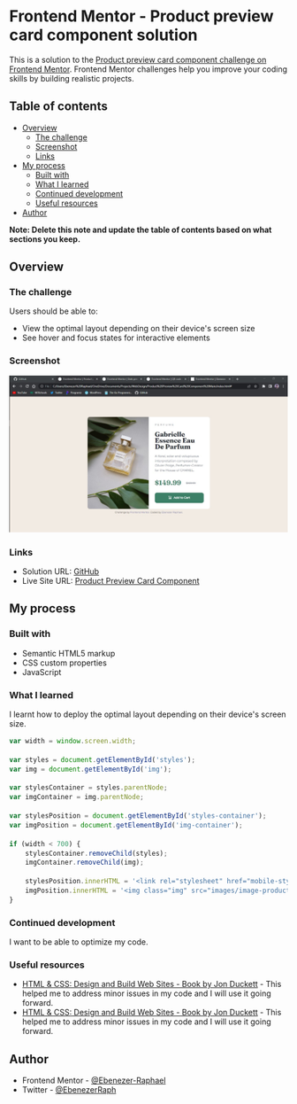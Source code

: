 # Frontend Mentor - Product preview card component solution

This is a solution to the [Product preview card component challenge on Frontend Mentor](https://www.frontendmentor.io/challenges/product-preview-card-component-GO7UmttRfa). Frontend Mentor challenges help you improve your coding skills by building realistic projects.

## Table of contents

- [Overview](#overview)
  - [The challenge](#the-challenge)
  - [Screenshot](#screenshot)
  - [Links](#links)
- [My process](#my-process)
  - [Built with](#built-with)
  - [What I learned](#what-i-learned)
  - [Continued development](#continued-development)
  - [Useful resources](#useful-resources)
- [Author](#author)

**Note: Delete this note and update the table of contents based on what sections you keep.**

## Overview

### The challenge

Users should be able to:

- View the optimal layout depending on their device's screen size
- See hover and focus states for interactive elements

### Screenshot

![](images/product-preview-card-component.jpg)

### Links

- Solution URL: [GitHub](https://github.com/Ebenezer-Raphael/Product-Preview-Card-Component/)
- Live Site URL: [Product Preview Card Component](https://ebenezer-raphael.github.io/Product-Preview-Card-Component/)

## My process

### Built with

- Semantic HTML5 markup
- CSS custom properties
- JavaScript

### What I learned

I learnt how to deploy the optimal layout depending on their device's screen size.

```js
var width = window.screen.width;

var styles = document.getElementById('styles');
var img = document.getElementById('img');

var stylesContainer = styles.parentNode;
var imgContainer = img.parentNode;

var stylesPosition = document.getElementById('styles-container');
var imgPosition = document.getElementById('img-container');

if (width < 700) {    
    stylesContainer.removeChild(styles);
    imgContainer.removeChild(img);

    stylesPosition.innerHTML = '<link rel="stylesheet" href="mobile-styles.css">';
    imgPosition.innerHTML = '<img class="img" src="images/image-product-mobile.jpg" height="240" width="343" alt="image-product">';
}

```

### Continued development

I want to be able to optimize my code. 

### Useful resources

- [HTML & CSS: Design and Build Web Sites - Book by Jon Duckett](https://www.htmlandcssbook.com/) - This helped me to address minor issues in my code and I will use it going forward.
- [HTML & CSS: Design and Build Web Sites - Book by Jon Duckett](https://javascriptbook.com/) - This helped me to address minor issues in my code and I will use it going forward.

## Author

- Frontend Mentor - [@Ebenezer-Raphael](https://www.frontendmentor.io/profile/Ebenezer-Raphael)
- Twitter - [@EbenezerRaph](https://www.twitter.com/EbenezerRaph)

